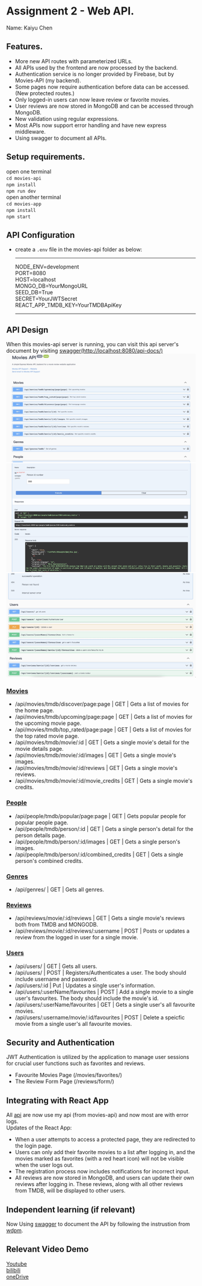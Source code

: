 # Assignment 2 - Web API.

Name: Kaiyu Chen

## Features.

 + More new API routes with parameterized URLs.
 + All APIs used by the frontend are now processed by the backend.
 + Authentication service is no longer provided by Firebase, but by Movies-API (my backend).
 + Some pages now require authentication before data can be accessed. (New protected routes.)
 + Only logged-in users can now leave review or favorite movies.
 + User reviews are now stored in MongoDB and can be accessed through MongoDB.
 + New validation using regular expressions. 
 + Most APIs now support error handling and have new express middleware.
 + Using swagger to document all APIs.
## Setup requirements.

open one terminal  
`cd movies-api`  
`npm install`  
`npm run dev`  
open another terminal  
`cd movies-app`  
`npm install`  
`npm start`  

## API Configuration

 + create a `.env` file in the movies-api folder as below:
    ______________________
    NODE_ENV=development  
    PORT=8080   
    HOST=localhost  
    MONGO_DB=YourMongoURL  
    SEED_DB=True  
    SECRET=YourJWTSecret  
    REACT_APP_TMDB_KEY=YourTMDBApiKey  
    ______________________

## API Design  

When this movies-api server is running, you can visit this api server's document by visiting [swagger(http://localhost:8080/api-docs/)](http://localhost:8080/api-docs/)
![simg1](images/Xnip2023-01-03_08-49-54.jpg)
![simg2](images/Xnip2023-01-03_08-50-29.jpg)
![simg3](images/Xnip2023-01-03_08-52-09.jpg)

### [Movies](movies-api/api/movies/index.js)  
+ /api/movies/tmdb/discover/page:page | GET | Gets a list of movies for the home page.  
+ /api/movies/tmdb/upcoming/page:page | GET | Gets a list of movies for the upcoming movie page.  
+ /api/movies/tmdb/top_rated/page:page | GET | Gets a list of movies for the top rated movie page.  
+ /api/movies/tmdb/movie/:id | GET | Gets a single movie's detail for the movie details page.  
+ /api/movies/tmdb/movie/:id/images | GET | Gets a single movie's images.  
+ /api/movies/tmdb/movie/:id/reviews | GET | Gets a single movie's reviews.  
+ /api/movies/tmdb/movie/:id/movie_credits | GET | Gets a single movie's credits.  

### [People](movies-api/api/people/index.js)  
+ /api/people/tmdb/popular/page:page | GET | Gets popular people for popular people page.  
+ /api/people/tmdb/person/:id | GET | Gets a single person's detail for the person details page.  
+ /api/people/tmdb/person/:id/images | GET | Gets a single person's images.  
+ /api/people/tmdb/person/:id/combined_credits | GET | Gets a single person's combined credits.  

### [Genres](movies-api/api/genres/index.js)    
+ /api/genres/ | GET | Gets all genres.  

### [Reviews](movies-api/api/reviews/index.js)    
+ /api/reviews/movie/:id/reviews | GET | Gets a single movie's reviews both from TMDB and MONGODB.  
+ /api/reviews/movie/:id/reviews/:username | POST | Posts or updates a review from the logged in user for a single movie.  

### [Users](movies-api/api/users/index.js)  
+ /api/users/ | GET | Gets all users.  
+ /api/users/ | POST | Registers/Authenticates a user. The body should include username and password.  
+ /api/users/:id | Put | Updates a single user's information.  
+ /api/users/:userName/favourites | POST | Add a single movie to a single user's favourites. The body should include the movie's id.
+ /api/users/:userName/favourites | GET | Gets a single user's all favourite movies.  
+ /api/users/:username/movie/:id/favourites | POST | Delete a speicfic movie from a single user's all favourite movies.

## Security and Authentication

JWT Authentication is utilized by the application to manage user sessions for crucial user functions such as favorites and reviews.  
+ Favourite Movies Page (/movies/favorites/)
+ The Review Form Page (/reviews/form/)

## Integrating with React App

All [api](#api-design) are now use my api (from movies-api) and now most are with error logs.  
Updates of the React App:  
+ When a user attempts to access a protected page, they are redirected to the login page.  
+ Users can only add their favorite movies to a list after logging in, and the movies marked as favorites (with a red heart icon) will not be visible when the user logs out.  
+ The registration process now includes notifications for incorrect input.  
+ All reviews are now stored in MongoDB, and users can update their own reviews after logging in. These reviews, along with all other reviews from TMDB, will be displayed to other users.  

## Independent learning (if relevant)

Now Using [swagger](https://swagger.io/) to document the API by following the instrustion from [wdpm](https://wdpm.gitbook.io/swagger-documentation/).

## Relevant Video Demo  
[Youtube](https://youtu.be/-3QqqaLmjcQ)  
[bilibili](https://www.bilibili.com/video/BV1qG4y117Up/)  
[oneDrive](https://1574666-my.sharepoint.com/:v:/g/personal/fa2nica_1574666_onmicrosoft_com/EdoR3pCrhOVHkouzyhGHHQgBwDRRb2XvsbLWwJLUE60lDw?e=SdPISy)  